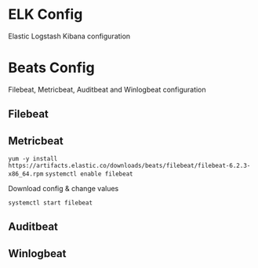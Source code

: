 # ELK Config
Elastic Logstash Kibana configuration


# Beats Config
Filebeat, Metricbeat, Auditbeat and Winlogbeat configuration

## Filebeat

## Metricbeat
`yum -y install https://artifacts.elastic.co/downloads/beats/filebeat/filebeat-6.2.3-x86_64.rpm`
`systemctl enable filebeat`

Download config & change values

`systemctl start filebeat`

## Auditbeat

## Winlogbeat

